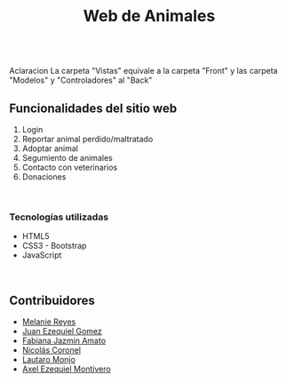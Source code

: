 

<br />

<header align="center">
  
  <h1 align="center">Web de Animales</h1>
  
  <p align="center"></p>
 
</header>

<br />
Aclaracion
La carpeta "Vistas" equivale a la carpeta "Front" y las carpeta "Modelos" y "Controladores" al "Back"
 
<section id="about-the-project">
  <h2>Funcionalidades del sitio web</h2>

<article>

  <ol>
    <li>Login<l/i >
    <li>Reportar animal perdido/maltratado</li>
    <li>Adoptar animal</li>
    <li>Segumiento de animales</li>
    <li>Contacto con veterinarios</li>
    <li>Donaciones</li>
  </ol>

  

</article>
  
<br />
  
<article>
  
  <h3>Tecnologías utilizadas</h3>
  
  - HTML5
  - CSS3 - Bootstrap
  - JavaScript 
  
</article>
  
<br />

</section>



<section id="acknowledgments">
  <h2>Contribuidores</h2>
  
  - [Melanie Reyes](https://github.com/MelanieR24)
  - [Juan Ezequiel Gomez](https://github.com/JuanEzequielGomez)
  - [Fabiana Jazmin Amato](https://github.com/AmatoJazmin)
  - [Nicolás Coronel](https://github.com/NicolasCoroneI)
  - [Lautaro Monjo](https://github.com/LautiMonjo)
  - [Axel Ezequiel Montivero](https://github.com/Ezmant)


</section>
